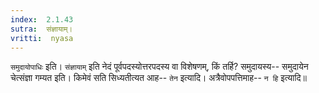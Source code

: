```yaml
---
index:  2.1.43
sutra:  संज्ञायाम्।
vritti:  nyasa
---
```


`समुदायोपाधिः` इति। `संज्ञायाम्` इति नेदं पूर्वपदस्योत्तरपदस्य वा विशेषणम्, किं तर्हि? समुदायस्य-- समुदायेन चेत्संज्ञा गम्यत इति। किमेवं सति सिध्यतीत्यत आह-- `तेन` इत्यादि। अत्रैवोपपत्तिमाह-- `न हि` इत्यादि॥
